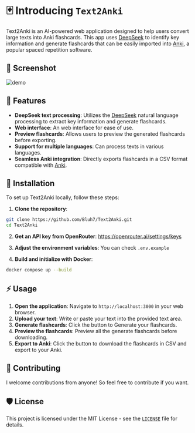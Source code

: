 # 🃏 Introducing `Text2Anki`
Text2Anki is an AI-powered web application designed to help users convert large texts into Anki flashcards. This app uses [DeepSeek](https://www.deepseek.com) to identify key information and generate flashcards that can be easily imported into [Anki](https://apps.ankiweb.net), a popular spaced repetition software.

## 📸 Screenshot
![demo](https://i.imgur.com/YmcZH75.png)

## 🚀 Features
- **DeepSeek text processing**: Utilizes the [DeepSeek](https://www.deepseek.com) natural language processing to extract key information and generate flashcards.
- **Web interface**: An web interface for ease of use.
- **Preview flashcards**: Allows users to preview the generated flashcards before exporting.
- **Support for multiple languages**: Can process texts in various languages.
- **Seamless Anki integration**: Directly exports flashcards in a CSV format compatible with [Anki](https://apps.ankiweb.net).

## 🔧 Installation
To set up Text2Anki locally, follow these steps:

1. **Clone the repository**:
```bash
git clone https://github.com/Bluh7/Text2Anki.git
cd Text2Anki
```

2. **Get an API key from OpenRouter**: https://openrouter.ai/settings/keys

2. **Adjust the environment variables**: You can check `.env.example`

3. **Build and initialize with Docker**:
```bash
docker compose up --build
```
## ⚡ Usage

1. **Open the application**: Navigate to `http://localhost:3000` in your web browser.
2. **Upload your text**: Write or paste your text into the provided text area.
3. **Generate flashcards**: Click the button to Generate your flashcards.
4. **Preview the flashcards**: Preview all the generate flashcards before downloading.
5. **Export to Anki**: Click the button to download the flashcards in CSV and export to your Anki.

## 🤝 Contributing
I welcome contributions from anyone! So feel free to contribute if you want.

## 🛡️ License
This project is licensed under the MIT License - see the [`LICENSE`](LICENSE) file for details.

